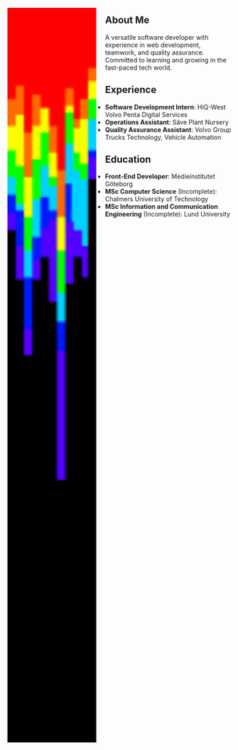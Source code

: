 <p align="center">
  <img alt="YOUR-ALT-TEXT" src="/bar.png" align="left" width="200px" style="padding-right: 20px">
  
  ## About Me
  
  A versatile software developer with experience in web development, teamwork, and quality assurance. Committed to learning and growing in the fast-paced tech world.
  
  ## Experience
  
  - **Software Development Intern**: HiQ-West Volvo Penta Digital Services
  - **Operations Assistant**: Säve Plant Nursery
  - **Quality Assurance Assistant**: Volvo Group Trucks Technology, Vehicle Automation
  
  ## Education
  
  - **Front-End Developer**: Medieinstitutet Göteborg
  - **MSc Computer Science** (Incomplete): Chalmers University of Technology
  - **MSc Information and Communication Engineering** (Incomplete): Lund University
</p>
